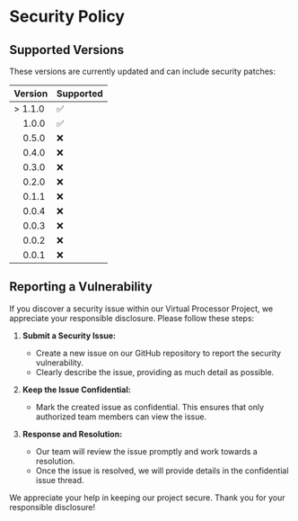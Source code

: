 # Security Policy

## Supported Versions

These versions are currently updated and can include security patches:

| Version     | Supported          |
| ----------- | ------------------ |
| > 1.1.0     | :white_check_mark: |
| &emsp;1.0.0 | :white_check_mark: |
| &emsp;0.5.0 | :x: |
| &emsp;0.4.0 | :x: |
| &emsp;0.3.0 | :x: |
| &emsp;0.2.0 | :x: |
| &emsp;0.1.1 | :x: |
| &emsp;0.0.4 | :x: |
| &emsp;0.0.3 | :x: |
| &emsp;0.0.2 | :x: |
| &emsp;0.0.1 | :x: |

## Reporting a Vulnerability

If you discover a security issue within our Virtual Processor Project, we appreciate your responsible disclosure. Please follow these steps:

1. **Submit a Security Issue:**
    - Create a new issue on our GitHub repository to report the security vulnerability.
    - Clearly describe the issue, providing as much detail as possible.

2. **Keep the Issue Confidential:**
    - Mark the created issue as confidential. This ensures that only authorized team members can view the issue.

3. **Response and Resolution:**
    - Our team will review the issue promptly and work towards a resolution.
    - Once the issue is resolved, we will provide details in the confidential issue thread.

We appreciate your help in keeping our project secure. Thank you for your responsible disclosure!